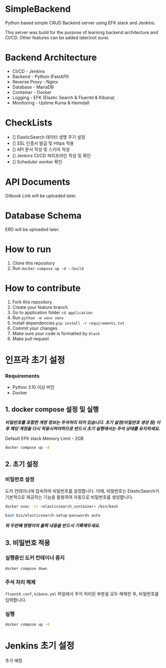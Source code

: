 # SimpleBackend
Python based simple CRUD Backend server using EFK stack and Jenkins.

This server was build for the purpose of learning backend architecture and CI/CD.
Other features can be added later(not sure).

# Backend Architecture
 - CI/CD - Jenkins
 - Backend - Python (FastAPI)
 - Reverse Proxy - Nginx
 - Database - MariaDB
 - Container - Docker
 - Logging - EFK (Elastic Search & Fluentd & Kibana)
 - Monitoring - Uptime Kuma & Heimdall

# CheckLists

- [] ElasticSearch 데이터 생명 주기 설정
- [] SSL 인증서 발급 및 Https 적용
- [] API 문서 작성 및 스키마 작성
- [] Jenkins CI/CD 파이프라인 작성 및 확인
- [] Scheduler worker 확인


# API Documents
Gitbook Link will be uploaded later.

# Database Schema
ERD will be uploaded later.

# How to run
1. Clone this repository
2. Run `docker-compose up -d --build`

# How to contribute
1. Fork this repository
2. Create your feature branch
3. Go to application folder `cd application`
4. Run `python -m venv venv`
5. Install dependencies `pip install -r requirements.txt`
6. Commit your changes
7. Make sure your code is formatted by `black`
8. Make pull request

# 인프라 초기 설정

### Requirements
- Python 3.10 이상 버전
- Docker

## 1. docker compose 설정 및 실행

***비밀번호를 포함한 계정 정보는 주석처리 되어 있습니다. 초기 설정(비밀번호 생성 등) 이후 해당 계정을 다시 적용시켜야하므로 반드시 초기 실행에서는 주석 상태를 유지하세요.***

Default EFK stack Memory Limit - 2GB

```bash
docker compose up -d
```

## 2. 초기 설정

### 비밀번호 설정

도커 컨테이너에 접속하여 비밀번호를 설정합니다.
이때, 비밀번호는 ElasticSearch가 기본적으로 제공하는 기능을 활용하여 자동으로 비밀번호를 생성합니다.

```bash
docker exec -it <elasticsearch_container> /bin/bash
```

```bash
bash bin/elasticsearch-setup-passwords auto
```

***위 두번째 명령어의 출력 내용을 반드시 기록해두세요.***

## 3. 비밀번호 적용

### 실행중인 도커 컨테이너 중지

```bash
docker compose down
```

### 주석 처리 해제

`fluentd.conf`, `kibana.yml` 파일에서 주석 처리된 부분을 모두 해제한 후, 비밀번호를 입력합니다.

### 실행

```bash
docker compose up -d
```

# Jenkins 초기 설정

추가 예정
